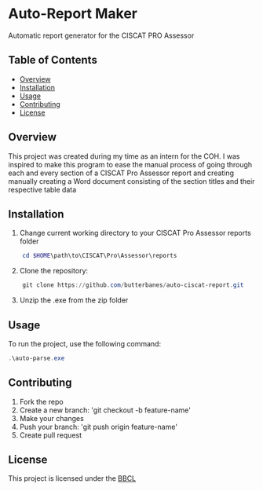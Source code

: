 # Auto-Report Maker
Automatic report generator for the CISCAT PRO Assessor

## Table of Contents
- [Overview](#overview)
- [Installation](#installation)
- [Usage](#usage)
- [Contributing](#contributing)
- [License](#license)

## Overview
This project was created during my time as an intern for the COH. I was inspired to make this program to ease the manual process of going through each and every section of a CISCAT Pro Assessor report and creating manually creating a Word document consisting of the section titles and their respective table data

## Installation
1. Change current working directory to your CISCAT Pro Assessor reports folder
```powershell
    cd $HOME\path\to\CISCAT\Pro\Assessor\reports
```
2. Clone the repository:
```powershell
    git clone https://github.com/butterbanes/auto-ciscat-report.git
```
3. Unzip the .exe from the zip folder

## Usage
To run the project, use the following command:
```powershell
.\auto-parse.exe
```

## Contributing
1. Fork the repo
2. Create a new branch: 'git checkout -b feature-name'
3. Make your changes
4. Push your branch: 'git push origin feature-name'
5. Create pull request

## License
This project is licensed under the [BBCL](https://github.com/butterbanes/butterbanes-custom-license)
